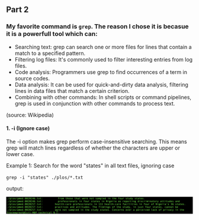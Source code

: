 ## Part 2
### My favorite command is `grep`. The reason I chose it is becasue it is a powerfull tool which can: 

- Searching text: grep can search one or more files for lines that contain a match to
a specified pattern.
- Filtering log files: It's commonly used to filter interesting entries from log files.
- Code analysis: Programmers use grep to find occurrences of a term in source codes.
- Data analysis: It can be used for quick-and-dirty data analysis, filtering lines in
data files that match a certain criterion.
- Combining with other commands: In shell scripts or command pipelines, grep is used
in conjunction with other commands to process text.

(source: Wikipedia)


#### 1. -i (Ignore case)
The -i option makes grep perform case-insensitive searching. This means grep will match lines regardless of whether the characters are 
upper or lower case.
 
 Example 1: Search for the word "states" in all text files, ignoring case
  
 `grep -i "states" ./plos/*.txt`
  
  output:
  
  ![image1](grepiplos.png)
